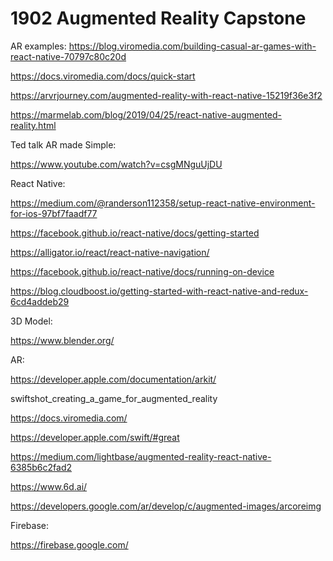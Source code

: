 
1902 Augmented Reality Capstone
==========================


AR examples:
https://blog.viromedia.com/building-casual-ar-games-with-react-native-70797c80c20d

https://docs.viromedia.com/docs/quick-start

https://arvrjourney.com/augmented-reality-with-react-native-15219f36e3f2

https://marmelab.com/blog/2019/04/25/react-native-augmented-reality.html


Ted talk AR made Simple:

https://www.youtube.com/watch?v=csgMNguUjDU


React Native:

https://medium.com/@randerson112358/setup-react-native-environment-for-ios-97bf7faadf77

https://facebook.github.io/react-native/docs/getting-started

https://alligator.io/react/react-native-navigation/

https://facebook.github.io/react-native/docs/running-on-device

https://blog.cloudboost.io/getting-started-with-react-native-and-redux-6cd4addeb29


3D Model:

https://www.blender.org/


AR:

https://developer.apple.com/documentation/arkit/

swiftshot_creating_a_game_for_augmented_reality

https://docs.viromedia.com/

https://developer.apple.com/swift/#great

https://medium.com/lightbase/augmented-reality-react-native-6385b6c2fad2

https://www.6d.ai/

https://developers.google.com/ar/develop/c/augmented-images/arcoreimg


Firebase:

https://firebase.google.com/




